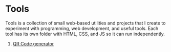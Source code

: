 # Tools
Tools is a collection of small web-based utilities and projects that I create to experiment with programming, web development, and useful tools. Each tool has its own folder with HTML, CSS, and JS so it can run independently.

1. [QR Code generator](https://github.com/Josefnademo/Tools/tree/main/QRcode)
